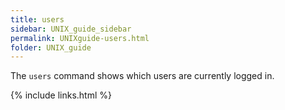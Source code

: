 ```yaml
---
title: users
sidebar: UNIX_guide_sidebar
permalink: UNIXguide-users.html
folder: UNIX_guide
---
```


<link rel="stylesheet" href="css/theme-blue.css">

The `users` command shows which users are currently logged in.

{% include links.html %}
